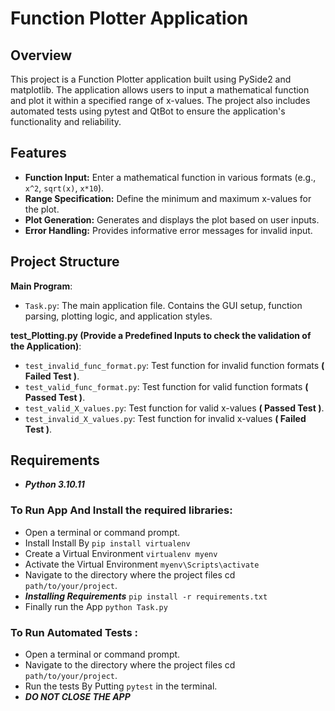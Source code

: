 # Function Plotter Application

## Overview

This project is a Function Plotter application built using PySide2 and matplotlib.
The application allows users to input a mathematical function and plot it within a specified range of x-values.
The project also includes automated tests using pytest and QtBot to ensure the application's functionality and reliability.

## Features

- **Function Input:** Enter a mathematical function in various formats (e.g., `x^2`, `sqrt(x)`, `x*10`).
- **Range Specification:** Define the minimum and maximum x-values for the plot.
- **Plot Generation:** Generates and displays the plot based on user inputs.
- **Error Handling:** Provides informative error messages for invalid input.

## Project Structure


**Main Program**:
- `Task.py`: The main application file. Contains the GUI setup, function parsing, plotting logic, and application styles.

**test_Plotting.py (Provide a Predefined Inputs to check the validation of the Application)**:
- `test_invalid_func_format.py`: Test function for invalid function formats **( Failed Test )**.
- `test_valid_func_format.py`: Test function for valid function formats **( Passed Test )**.
- `test_valid_X_values.py`: Test function for valid x-values  **( Passed Test )**.
- `test_invalid_X_values.py`: Test function for invalid x-values **( Failed Test )**.
  

## Requirements

- ***Python 3.10.11***

### To Run App And Install the required libraries:
- Open a terminal or command prompt.
- Install Install By `pip install virtualenv`
- Create a Virtual Environment `virtualenv myenv`
- Activate the Virtual Environment `myenv\Scripts\activate`
- Navigate to the directory where the project files cd `path/to/your/project`.
- ***Installing Requirements*** `pip install -r requirements.txt`
- Finally run the App `python Task.py`

### To Run Automated Tests :
- Open a terminal or command prompt.
- Navigate to the directory where the project files cd `path/to/your/project`.
- Run the tests By Putting  `pytest`   in the terminal.
- ***DO NOT CLOSE THE APP***
